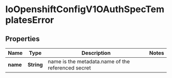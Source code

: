 
# IoOpenshiftConfigV1OAuthSpecTemplatesError

## Properties
Name | Type | Description | Notes
------------ | ------------- | ------------- | -------------
**name** | **String** | name is the metadata.name of the referenced secret | 



